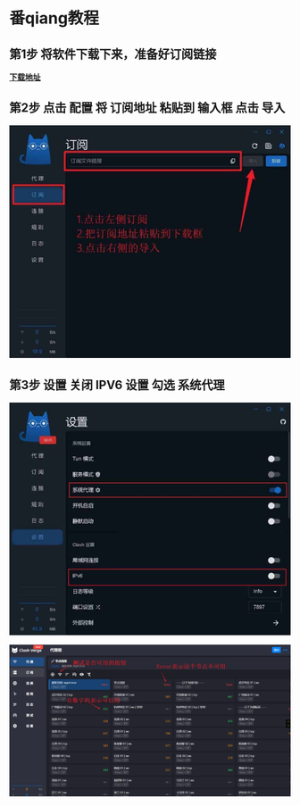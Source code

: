 # 番qiang教程

## 第1步 将软件下载下来，准备好订阅链接

[**下载地址**](https://xinin.lanzoub.com/iRovD221llcf)

## 第2步 点击 配置 将 订阅地址 粘贴到 输入框 点击 导入

![1](https://raw.githubusercontent.com/wuhu-pig/peter-/main/2.jpeg)

## 第3步 设置 关闭 IPV6 设置 勾选 系统代理

![1](https://raw.githubusercontent.com/wuhu-pig/peter-/main/3.jpeg)


![1](https://raw.githubusercontent.com/wuhu-pig/peter-/main/4.png)
